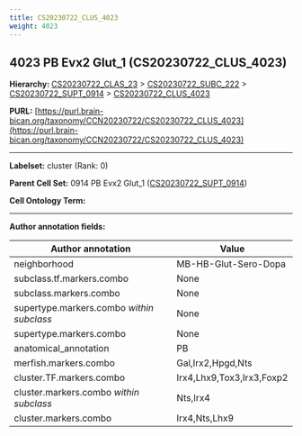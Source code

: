 ```yaml
---
title: CS20230722_CLUS_4023
weight: 4023
---
```

## 4023 PB Evx2 Glut_1 (CS20230722_CLUS_4023)
<b>Hierarchy: </b>
[CS20230722_CLAS_23](../CS20230722_CLAS_23) >
[CS20230722_SUBC_222](../CS20230722_SUBC_222) >
[CS20230722_SUPT_0914](../CS20230722_SUPT_0914) >
[CS20230722_CLUS_4023](../CS20230722_CLUS_4023)

**PURL:** [https://purl.brain-bican.org/taxonomy/CCN20230722/CS20230722_CLUS_4023](https://purl.brain-bican.org/taxonomy/CCN20230722/CS20230722_CLUS_4023)

---


**Labelset:** cluster (Rank: 0)

**Parent Cell Set:** 0914 PB Evx2 Glut_1 ([CS20230722_SUPT_0914](../CS20230722_SUPT_0914))



**Cell Ontology Term:** 

[MARKER GENES.]: #


---

[TRANSFERRED ANNOTATIONS.]: #


[AUTHOR ANNOTATION FIELDS.]: #


**Author annotation fields:**

| Author annotation | Value |
|-------------------|-------|
|neighborhood|MB-HB-Glut-Sero-Dopa|
|subclass.tf.markers.combo|None|
|subclass.markers.combo|None|
|supertype.markers.combo _within subclass_|None|
|supertype.markers.combo|None|
|anatomical_annotation|PB|
|merfish.markers.combo|Gal,Irx2,Hpgd,Nts|
|cluster.TF.markers.combo|Irx4,Lhx9,Tox3,Irx3,Foxp2|
|cluster.markers.combo _within subclass_|Nts,Irx4|
|cluster.markers.combo|Irx4,Nts,Lhx9|
